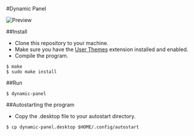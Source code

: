 #Dynamic Panel

![Preview](https://cloud.githubusercontent.com/assets/5755892/2597331/c53ac858-bab2-11e3-88a7-29937b009853.png)

##Install

- Clone this repository to your machine.
- Make sure you have the [User Themes][1] extension installed and enabled.
- Compile the program.
```
$ make
$ sudo make install
```

##Run

```
$ dynamic-panel
```

##Autostarting the program
- Copy the .desktop file to your autostart directory.
```
$ cp dynamic-panel.desktop $HOME/.config/autostart
```

[1]: https://extensions.gnome.org/extension/19/user-themes/